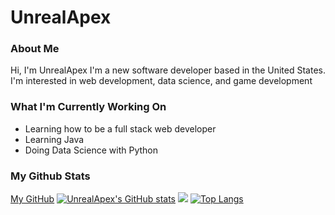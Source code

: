 # UnrealApex

### About Me
Hi, I'm UnrealApex
I'm a new software developer based in the United States. I'm interested in web development, data science, and game development

### What I'm Currently Working On
- Learning how to be a full stack web developer
- Learning Java
- Doing Data Science with Python

### My Github Stats
[My GitHub](https://github.com/UnrealApex/)
[![UnrealApex's GitHub stats](https://github-readme-stats.vercel.app/api?username=unrealapex&count_private=true&show_icons=true)](https://github.com/anuraghazra/github-readme-stats)
![](https://github-readme-streak-stats.herokuapp.com/?user=unrealapex)
[![Top Langs](https://github-readme-stats.vercel.app/api/top-langs/?username=unrealapex)](https://github.com/anuraghazra/github-readme-stats)

